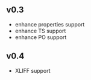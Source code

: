 v0.3
----

* enhance properties support
* enhance TS support
* enhance PO support


v0.4
----

* XLIFF support
